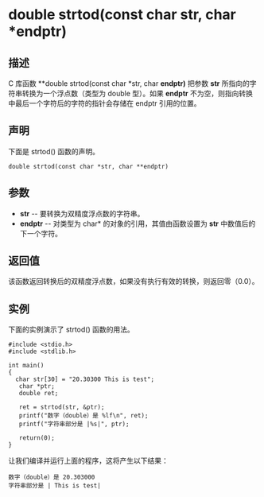 # double strtod(const char str, char *endptr)

## 描述

C 库函数 **double strtod(const char \*str, char **endptr)** 把参数 **str** 所指向的字符串转换为一个浮点数（类型为 double 型）。如果 **endptr** 不为空，则指向转换中最后一个字符后的字符的指针会存储在 endptr 引用的位置。

## 声明

下面是 strtod() 函数的声明。

```
double strtod(const char *str, char **endptr)
```

## 参数

- **str** -- 要转换为双精度浮点数的字符串。
- **endptr** -- 对类型为 char* 的对象的引用，其值由函数设置为 **str** 中数值后的下一个字符。

## 返回值

该函数返回转换后的双精度浮点数，如果没有执行有效的转换，则返回零（0.0）。

## 实例

下面的实例演示了 strtod() 函数的用法。

```
#include <stdio.h>
#include <stdlib.h>

int main()
{
  char str[30] = "20.30300 This is test";
   char *ptr;
   double ret;

   ret = strtod(str, &ptr);
   printf("数字（double）是 %lf\n", ret);
   printf("字符串部分是 |%s|", ptr);

   return(0);
}
```

让我们编译并运行上面的程序，这将产生以下结果：

```
数字（double）是 20.303000
字符串部分是 | This is test|
```

 